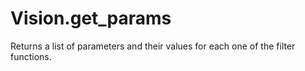 # Vision.get_params

Returns a list of parameters and their values for each one of the filter functions. 
